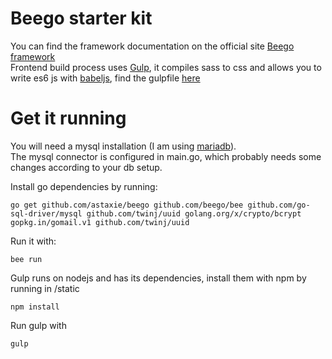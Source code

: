 # Beego starter kit

You can find the framework documentation on the official site [Beego framework](http://beego.me/)  
Frontend build process uses [Gulp](http://gulpjs.com/), it compiles sass to css and allows you to write es6 js with [babeljs](https://babeljs.io/), find the gulpfile [here](https://github.com/alesma/beego-starter/blob/master/static/gulpfile.js)

# Get it running
You will need a mysql installation (I am using [mariadb](https://mariadb.org/)).  
The mysql connector is configured in main.go, which probably needs some changes according to your db setup.  

Install go dependencies by running:
```
go get github.com/astaxie/beego github.com/beego/bee github.com/go-sql-driver/mysql github.com/twinj/uuid golang.org/x/crypto/bcrypt gopkg.in/gomail.v1 github.com/twinj/uuid
```
Run it with:
```
bee run
```

Gulp runs on nodejs and has its dependencies, install them with npm by running in /static
```
npm install
```
Run gulp with
```
gulp
```


